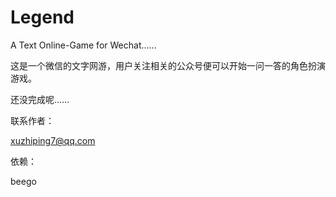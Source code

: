 Legend
======

A Text Online-Game for Wechat......

这是一个微信的文字网游，用户关注相关的公众号便可以开始一问一答的角色扮演游戏。

还没完成呢……

联系作者：

xuzhiping7@qq.com





依赖：

beego

